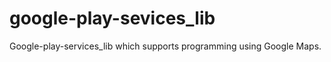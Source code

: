 google-play-sevices_lib
=======================

Google-play-services_lib which supports programming using Google Maps.
